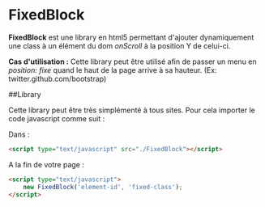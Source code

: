 FixedBlock
==========

**FixedBlock** est une library en html5 permettant d'ajouter dynamiquement une class à un élément du dom *onScroll* à la position Y de celui-ci.

**Cas d'utilisation :** Cette library peut être utilisé afin de passer un menu en *position: fixe* quand le haut de la page arrive à sa hauteur. (Ex: twitter.github.com/bootstrap)

##Library 

Cette library peut être très simplémenté à tous sites. Pour cela importer le code javascript comme suit :

Dans : <head>
```html
<script type="text/javascript" src="./FixedBlock"></script>
```

A la fin de votre page :
```html
<script type="text/javascript">
	new FixedBlock('element-id', 'fixed-class');
</script>
```